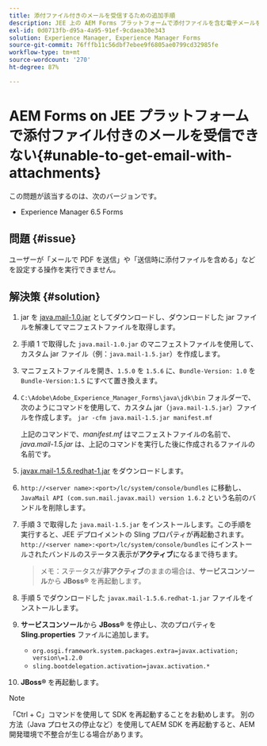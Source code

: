 ```yaml
---
title: 添付ファイル付きのメールを受信するための追加手順
description: JEE 上の AEM Forms プラットフォームで添付ファイルを含む電子メールを取得できない場合のエラーの修正方法を説明します。
exl-id: 0d0713fb-d95a-4a95-91ef-9cdaea30e343
solution: Experience Manager, Experience Manager Forms
source-git-commit: 76fffb11c56dbf7ebee9f6805ae0799cd32985fe
workflow-type: tm+mt
source-wordcount: '270'
ht-degree: 87%

---
```


# AEM Forms on JEE プラットフォームで添付ファイル付きのメールを受信できない{#unable-to-get-email-with-attachments}

この問題が該当するのは、次のバージョンです。

* Experience Manager 6.5 Forms

## 問題 {#issue}

ユーザーが「メールで PDF を送信」や「送信時に添付ファイルを含める」などを設定する操作を実行できません。

## 解決策 {#solution}

1. jar を [java.mail-1.0.jar](/help/forms/using/java.mail-1.0.jar) としてダウンロードし、ダウンロードした jar ファイルを解凍してマニフェストファイルを取得します。

1. 手順 1 で取得した `java.mail-1.0.jar` のマニフェストファイルを使用して、カスタム jar ファイル（例：`java.mail-1.5.jar`）を作成します。

1. マニフェストファイルを開き、`1.5.0` を `1.5.6` に、`Bundle-Version: 1.0` を `Bundle-Version:1.5` にすべて置き換えます。

1. `C:\Adobe\Adobe_Experience_Manager_Forms\java\jdk\bin` フォルダーで、次のようにコマンドを使用して、カスタム jar（`java.mail-1.5.jar`）ファイルを作成します。
   `jar -cfm java.mail-1.5.jar manifest.mf`

   上記のコマンドで、*manifest.mf* はマニフェストファイルの名前で、*java.mail-1.5.jar* は、上記のコマンドを実行した後に作成されるファイルの名前です。

1. [javax.mail-1.5.6.redhat-1.jar](https://mvnrepository.com/artifact/com.sun.mail/javax.mail/1.5.6.redhat-1) をダウンロードします。

1. `http://<server name>:<port>/lc/system/console/bundles` に移動し、`JavaMail API (com.sun.mail.javax.mail) version 1.6.2` という名前のバンドルを削除します。

1. 手順 3 で取得した `java.mail-1.5.jar` をインストールします。この手順を実行すると、JEE デプロイメントの Sling プロパティが再起動されます。`http://<server name>:<port>/lc/system/console/bundles` にインストールされたバンドルのステータス表示が&#x200B;**アクティブ**&#x200B;になるまで待ちます。

   >メモ：ステータスが&#x200B;**非アクティブ**&#x200B;のままの場合は、**サービスコンソール**&#x200B;から **JBoss®** を再起動します。


1. 手順 5 でダウンロードした `javax.mail-1.5.6.redhat-1.jar` ファイルをインストールします。

1. **サービスコンソール**&#x200B;から **JBoss®** を停止し、次のプロパティを **Sling.properties** ファイルに追加します。
   * `org.osgi.framework.system.packages.extra=javax.activation; version\=1.2.0`
   * `sling.bootdelegation.activation=javax.activation.*`

1. **JBoss®** を再起動します。

>[!NOTE]
>
> 「Ctrl + C」コマンドを使用して SDK を再起動することをお勧めします。 別の方法（Java プロセスの停止など）を使用してAEM SDK を再起動すると、AEM開発環境で不整合が生じる場合があります。
